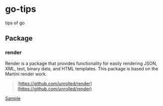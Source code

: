 # go-tips
tips of go



## Package

### render

> 
Render is a package that provides functionality for easily rendering JSON, XML, text, binary data, and HTML templates. This package is based on the Martini render work.

> [https://github.com/unrolled/render](https://github.com/unrolled/render)

[Sample](https://github.com/bonfy/go-tips/blob/master/package/render/main.go)
